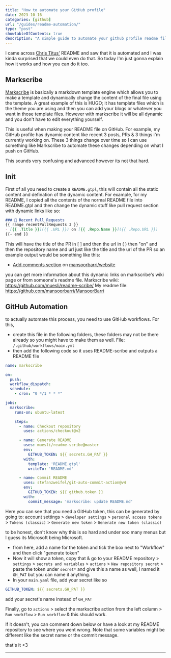 ```yaml
---
title: "How to automate your GitHub profile"
date: 2023-10-16
categories: [github]
url: "/guides/readme-automation/"
type: "post"
showtableOfContents: true
description: "A simple guide to automate your github profile readme file and make it look 10x better via markscribe and github workflows."
---
```



I came across [Chris Titus'](https://github.com/ChrisTitusTech) README and saw that it is automated and I was kinda surprised that we could even do that. So today I'm just gonna explain how it works and how you can do it too. 

## Markscribe 
[Markscribe](https://github.com/muesli/markscribe) is basically a markdown template engine which allows you to make a template and dynamically change the content of the final file using the template. A great example of this is HUGO; it has template files which is the theme you are using and then you can add your blogs or whatever you want in those template files. However with markscribe it will be all dynamic and you don't have to edit everything yourself. 

This is useful when making your README file on GitHub. For example, my GitHub profile has dynamic content like recent 3 posts, PRs & 3 things i'm currently working on. These 3 things change over time so I can use something like Markscribe to automate these changes depending on what I push on GitHub. 

This sounds very confusing and advanced however its not that hard. 

## Init
First of all you need to create a `README.gtpl`, this will contain all the static content and defination of the dynamic content. For example, for my README, I copied all the contents of the normal README file into README.gtpl and then change the dynamic stuff like pull request section with dynamic links like so: 
```markdown 
### 🔨 Recent Pull Requests
{{ range recentPullRequests 3 }}
- [{{ .Title }}]({{ .URL }}) on [{{ .Repo.Name }}]({{ .Repo.URL }})
{{- end }}
```

This will have the title of the PR in [ ] and then the url in ( ) then "on" and then the repository name and url just like the title and the url of the PR so an example output would be something like this: 

- [Add comments section](https://github.com/mansoorbarri/website/pull/89) on [mansoorbarri/website](https://github.com/mansoorbarri/website)

you can get more information about this dynamic links on markscribe's wiki page or from someone's readme file. 
Markscribe wiki: https://github.com/muesli/readme-scribe/
My readme file: https://github.com/mansoorbarri/MansoorBarri

## GitHub Automation
to actually automate this process, you need to use GitHub workflows. For this,

- create this file in the following folders, these folders may not be there already so you might have to make them as well. File: `/.github/workflows/main.yml`
- then add the following code so it uses README-scribe and outputs a README file 

```yaml
name: markscribe

on:
  push:
  workflow_dispatch:
  schedule:
    - cron: "0 */1 * * *"

jobs:
  markscribe:
    runs-on: ubuntu-latest

    steps:
      - name: Checkout repository
        uses: actions/checkout@v2

      - name: Generate README
        uses: muesli/readme-scribe@master
        env:
          GITHUB_TOKEN: ${{ secrets.GH_PAT }}
        with:
          template: 'README.gtpl'
          writeTo: 'README.md'

      - name: Commit README
        uses: stefanzweifel/git-auto-commit-action@v4
        env:
          GITHUB_TOKEN: ${{ github.token }}
        with:
          commit_message: 'markscribe: update README.md'
```

Here you can see that you need a GitHub token, this can be generated by going to: 
account settings > `developer settings` > `personal access tokens` > `Tokens (classic)` > `Generate new token` > `Generate new token (classic)` 

to be honest, don't know why this is so hard and under soo many menus but I guess its Microsoft being Microsoft. 

- from here, add a name for the token and tick the box next to "Workflow" and then click "generate token"
- Now it will show a token, copy that & go to your README repository > `settings` > `secrets and variables` > `actions` > `New repository secret` > paste the token under `secret*` and give this a name as well, I named it `GH_PAT` but you can name it anything. 
- In your `main.yaml` file, add your secret like so 
```yaml 
GITHUB_TOKEN: ${{ secrets.GH_PAT }} 
```
add your secret's name instead of `GH_PAT` 

Finally, go to `actions` > select the markscribe action from the left column > `Run workflow` > `Run workflow` & this should work. 

If it doesn't, you can comment down below or have a look at my README repository to see where you went wrong. Note that some variables might be different like the secret name or the commit message.

that's it <3

----

  
